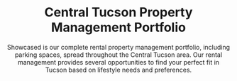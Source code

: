 ---
title: Central Tucson Property Management Portfolio
subtitle: Showcased is our complete rental property management portfolio, including parking spaces, spread throughout the Central Tucson area. Our rental management provides several opportunities to find your perfect fit in Tucson based on lifestyle needs and preferences.
mobile: https://cdn.vibecreativemarketing.com/ctpm/map-mobile.jpg
imageM: https://cdn.vibecreativemarketing.com/ctpm/map-min.jpg
imageL:
webpM: https://cdn.vibecreativemarketing.com/ctpm/map-min.webp
webpL:
heading: Learn More About Our Properties
subheading:
property:
    - name: E 6th Street I
      description: East 6th Street I is located just two blocks South East of the University of Arizona. This quaint property contains one 2 bed/2 bath and one 2 bed/1 bath unit. In-unit air conditioner and washer/dryer are included property wide.
      units: "2"
      parking: "4"
    - name: E 5th Street I
      description: East 5th Street I is located just one block West from The University of Arizona. This refreshing property contains two 2 bed/2 bath units with in-unit washer/dryer. It also contains one 2 bed/1 bath unit and one 1 bed/1 bath unit both with access to communal washer/dryer. In-unit air conditioner is included property wide. 
      units: "4"
      parking: "5"
    - name: E 5th Street II
      description: East 5th Street II is located just one block West from The University of Arizona. This spacious property contains one 2 bed/1 bath with in-unit washer and dryer. It also contains three 1 bed/1 bath units and three studios with access to communal washer/dryer. In-unit air conditioner is included property wide.
      units: 7
      parking: 8
    - name: N Santa Rita Avenue
      description: North Santa Rita Avenue is located just four blocks West from Banner - University Medical Center Tucson. This charming property consists of one 3 bed/1 bath unit with in-unit air conditioner and washer/dryer. 
      units: 1
      parking: 5
    - name: E Mabel Street
      description: East Mabel Street is located just three blocks West from Banner- University Medical Center Tucson. This lovely property consists of one 2 bed/1 bath with in-unit air conditioner and washer/dryer.
      units: 1
      parking: 4
    - name: E 7th Street
      description: East 7th Street is located just one block South of The University of Arizona. This pleasant property consists of six 1 bed/1bath units. In-unit air conditioner and washer/dryer are included property wide.
      units: 6
      parking: 18
    - name: N 1st Avenue
      description: North 1st Avenue is located just one block West from The University of Arizona. This cozy property consists of one 2 bed/1 bath unit with an air conditioner and washer/dryer. 
      units: 1
      parking: 3
    - name: E 6th Street II
      description: East 6th Street II is located just two blocks West from The University of Arizona. This pleasing property consists of one 2 bed/1 bath unit with an air conditioner and washer/dryer.
      units: 1
      parking: 3
    - name: Hawthorne Street
      description: Hawthorne Street is located just one block East of The University of Arizona. This delightful property consists of one 5 bed/3 bath unit with an air conditioner and washer/dryer.
      units: 1
      parking: 11
    - name: N Euclid Avenue
      description: North Euclid Avenue is located just two blocks North West of the University of Arizona. This charming property contains two 2 bed/1 bath units. In-unit air conditioner and washer/dryer are included property wide.
      units: 2
      parking: 11
    - name: E 8th Street
      description: East 8th Street is located just three blocks South of the University of Arizona. This gracious property contains one 3 bed/2 bath and one 2 bed/1 bath unit. In-unit air conditioner and washer/dryer are included property wide.
      units: 2
      parking: 5
---